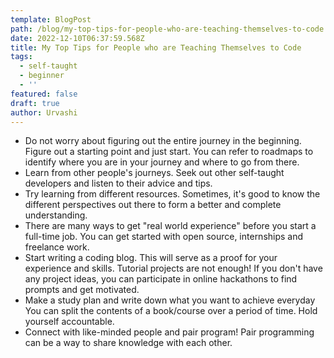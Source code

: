 ```yaml
---
template: BlogPost
path: /blog/my-top-tips-for-people-who-are-teaching-themselves-to-code
date: 2022-12-10T06:37:59.568Z
title: My Top Tips for People who are Teaching Themselves to Code
tags:
  - self-taught
  - beginner
  - ''
featured: false
draft: true
author: Urvashi
---
```

* Do not worry about figuring out the entire journey in the beginning. Figure out a starting point and just start. You can refer to roadmaps to identify where you are in your journey and where to go from there.
* Learn from other people's journeys. Seek out other self-taught developers and listen to their advice and tips.
* Try learning from different resources. Sometimes, it's good to know the different perspectives out there to form a better and complete understanding.
* There are many ways to get "real world experience" before you start a full-time job. You can get started with open source, internships and freelance work.
* Start writing a coding blog. This will serve as a proof for your experience and skills. Tutorial projects are not enough! If you don't have any project ideas, you can participate in online hackathons to find prompts and get motivated.
* Make a study plan and write down what you want to achieve everyday You can split the contents of a book/course over a period of time. Hold yourself accountable.
* Connect with like-minded people and pair program!
  Pair programming can be a way to share knowledge with each other.
